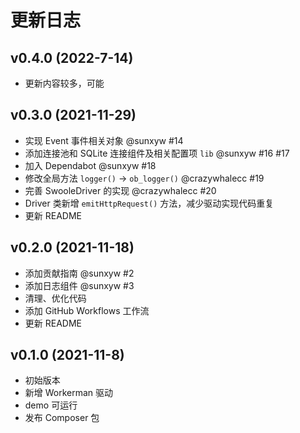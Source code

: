 # 更新日志

## v0.4.0 (2022-7-14)

- 更新内容较多，可能

## v0.3.0 (2021-11-29)

- 实现 Event 事件相关对象 @sunxyw #14
- 添加连接池和 SQLite 连接组件及相关配置项 `lib` @sunxyw #16 #17
- 加入 Dependabot @sunxyw #18
- 修改全局方法 `logger()` -> `ob_logger()` @crazywhalecc #19
- 完善 SwooleDriver 的实现 @crazywhalecc #20
- Driver 类新增 `emitHttpRequest()` 方法，减少驱动实现代码重复
- 更新 README

## v0.2.0 (2021-11-18)

- 添加贡献指南 @sunxyw #2
- 添加日志组件 @sunxyw #3
- 清理、优化代码
- 添加 GitHub Workflows 工作流
- 更新 README

## v0.1.0 (2021-11-8)

- 初始版本
- 新增 Workerman 驱动
- demo 可运行
- 发布 Composer 包
